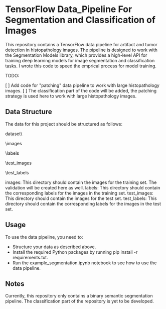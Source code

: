 # TensorFlow Data_Pipeline For Segmentation and Classification of Images

This repository contains a TensorFlow data pipeline for artifact and tumor detection in histopathology images. The pipeline is designed to work with the Segmentation Models library, which provides a high-level API for training deep learning models for image segmentation and classification tasks. I wrote this code to speed the emprical process for model training. 

TODO: 

[ ] Add code for "patching" data pipeline to work with large histopathology images.
[ ] The classification part of the code will be added, the patching strategy is used here to work with large histopathology images.

## Data Structure
The data for this project should be structured as follows:

dataset\

 \images
 
 \labels
 
 \test_images
 
 \test_labels
 
images: This directory should contain the images for the training set. The validation will be created here as well.
labels: This directory should contain the corresponding labels for the images in the training set.
test_images: This directory should contain the images for the test set.
test_labels: This directory should contain the corresponding labels for the images in the test set.

## Usage
To use the data pipeline, you need to:

- Structure your data as described above.
- Install the required Python packages by running pip install -r requirements.txt.
- Run the example_segmentation.ipynb notebook to see how to use the data pipeline.

## Notes
Currently, this repository only contains a binary semantic segmentation pipeline. The classification part of the repository is yet to be developed. 

